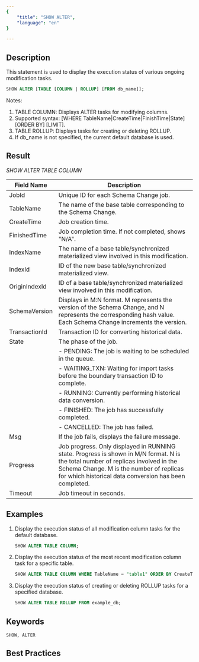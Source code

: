 ```yaml
---
{
    "title": "SHOW ALTER",
    "language": "en"
}

---
```


## Description

This statement is used to display the execution status of various ongoing modification tasks.

```sql
SHOW ALTER [TABLE [COLUMN | ROLLUP] [FROM db_name]];
```

Notes:

1. TABLE COLUMN: Displays ALTER tasks for modifying columns.
2. Supported syntax: [WHERE TableName|CreateTime|FinishTime|State] [ORDER BY] [LIMIT].
3. TABLE ROLLUP: Displays tasks for creating or deleting ROLLUP.
4. If db_name is not specified, the current default database is used.

## Result

*SHOW ALTER TABLE COLUMN*

| Field Name            | Description                                                         |
|-----------------------|------------------------------------------------------------------|
| JobId                 | Unique ID for each Schema Change job.                          |
| TableName             | The name of the base table corresponding to the Schema Change. |
| CreateTime            | Job creation time.                                              |
| FinishedTime          | Job completion time. If not completed, shows "N/A".      |
| IndexName             | The name of a base table/synchronized materialized view involved in this modification.        |
| IndexId               | ID of the new base table/synchronized materialized view.                                      |
| OriginIndexId         | ID of a base table/synchronized materialized view involved in this modification.                                      |
| SchemaVersion         | Displays in M:N format. M represents the version of the Schema Change, and N represents the corresponding hash value. Each Schema Change increments the version. |
| TransactionId         | Transaction ID for converting historical data.                  |
| State                 | The phase of the job.                                               |
|                       | - PENDING: The job is waiting to be scheduled in the queue.        |
|                       | - WAITING_TXN: Waiting for import tasks before the boundary transaction ID to complete. |
|                       | - RUNNING: Currently performing historical data conversion.                |
|                       | - FINISHED: The job has successfully completed.                            |
|                       | - CANCELLED: The job has failed.                                          |
| Msg                   | If the job fails, displays the failure message.                        |
| Progress              | Job progress. Only displayed in RUNNING state. Progress is shown in M/N format. N is the total number of replicas involved in the Schema Change. M is the number of replicas for which historical data conversion has been completed. |
| Timeout                | Job timeout in seconds.                                       |


## Examples

1. Display the execution status of all modification column tasks for the default database.

   ```sql
   SHOW ALTER TABLE COLUMN;
   ```

2. Display the execution status of the most recent modification column task for a specific table.

   ```sql
   SHOW ALTER TABLE COLUMN WHERE TableName = "table1" ORDER BY CreateTime DESC LIMIT 1;
   ```

3. Display the execution status of creating or deleting ROLLUP tasks for a specified database.

   ```sql
   SHOW ALTER TABLE ROLLUP FROM example_db;
   ```

## Keywords

    SHOW, ALTER

## Best Practices
